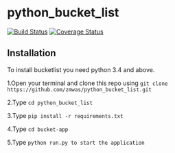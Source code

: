 
# python_bucket_list

[![Build Status](https://travis-ci.org/zmwas/python_bucket_list.svg?branch=setup)](https://travis-ci.org/zmwas/python_bucket_list) [![Coverage Status](https://coveralls.io/repos/github/zmwas/python_bucket_list/badge.svg?branch=setup)](https://coveralls.io/github/zmwas/python_bucket_list?branch=setup)
## Installation
To install bucketlist you need python 3.4 and above.

1.Open your terminal and clone this repo using `git clone https://github.com/zmwas/python_bucket_list.git`

2.Type `cd python_bucket_list`

3.Type `pip install -r requirements.txt`

4.Type `cd bucket-app`

5.Type `python run.py to start the application`

